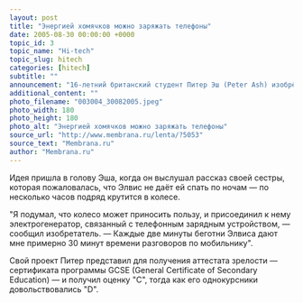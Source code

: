 ```yaml
---
layout: post
title: "Энергией хомячков можно заряжать телефоны"
date: 2005-08-30 00:00:00 +0000
topic_id: 3
topic_name: "Hi-tech"
topic_slug: hitech
categories: [hitech]
subtitle: ""
announcement: "16-летний британский студент Питер Эш (Peter Ash) изобрёл новый — \"безвредный для окружающей среды\" — способ зарядки мобильных устройств. Зарядку своего телефона молодой человек доверил любимому хомяку Элвису (Elvis)."
additional_content: ""
photo_filename: "003004_30082005.jpeg"
photo_width: 180
photo_height: 180
photo_alt: "Энергией хомячков можно заряжать телефоны"
source_url: "http://www.membrana.ru/lenta/?5053"
source_text: "Membrana.ru"
author: "Membrana.ru"
---
```

Идея пришла в голову Эша, когда он выслушал рассказ своей сестры, которая пожаловалась, что Элвис не даёт ей спать по ночам — по несколько часов подряд крутится в колесе.

"Я подумал, что колесо может приносить пользу, и присоединил к нему электрогенератор, связанный с телефонным зарядным устройством, — сообщил изобретатель. — Каждые две минуты беготни Элвиса дают мне примерно 30 минут времени разговоров по мобильнику".

Свой проект Питер представил для получения аттестата зрелости — сертификата программы GCSE (General Certificate of Sесоndаrу Education) — и получил оценку "C", тогда как его однокурсники довольствовались "D".
